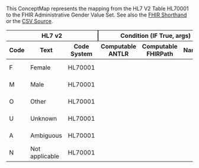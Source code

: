 
This ConceptMap represents the mapping from the HL7 V2 Table HL70001 to the FHIR Administrative Gender Value Set. See also the <a href='https://github.com/HL7/v2-to-fhir/blob/master/tank/Table HL70001 to Administrative Gender.fsh'>FHIR Shorthand</a> or the <a href='https://github.com/HL7/v2-to-fhir/blob/master/mappings/codesystems/HL7 Concept Map_ Gender - Sheet1.csv'>CSV Source</a>.
<table class='grid'><thead>
<tr><th colspan='3' style='border-right: 2px solid black;'>HL7 v2</th><th colspan='3' style='border-right: 2px solid black;'>Condition (IF True, args)</th><th colspan='4'>HL7 FHIR</th><th rowspan='2'>Comments</th></tr>
<tr><th>Code</th><th>Text</th><th>Code System</th><th>Computable ANTLR</th><th>Computable FHIRPath</th><th>Narrative</th><th>Code</th><th>Proposed Extension</th><th>Display</th><th>Code System</th></tr></thead>
<tbody>
<tr><td>F</td><td>Female</td><td style='border-right: 2px'>HL70001</td><td></td><td></td><td style='border-right: 2px'></td><td>female</td><td></td><td>Female</td><td><a href='http://hl7.org/fhir/R4/administrative-gender'>http://hl7.org/fhir/administrative-gender</a></td><td></td></tr>
<tr><td>M</td><td>Male</td><td style='border-right: 2px'>HL70001</td><td></td><td></td><td style='border-right: 2px'></td><td>male</td><td></td><td>Male</td><td><a href='http://hl7.org/fhir/R4/administrative-gender'>http://hl7.org/fhir/administrative-gender</a></td><td></td></tr>
<tr><td>O</td><td>Other</td><td style='border-right: 2px'>HL70001</td><td></td><td></td><td style='border-right: 2px'></td><td>other</td><td></td><td>Other</td><td><a href='http://hl7.org/fhir/R4/administrative-gender'>http://hl7.org/fhir/administrative-gender</a></td><td></td></tr>
<tr><td>U</td><td>Unknown</td><td style='border-right: 2px'>HL70001</td><td></td><td></td><td style='border-right: 2px'></td><td>unknown</td><td></td><td>Unknown</td><td><a href='http://hl7.org/fhir/R4/administrative-gender'>http://hl7.org/fhir/administrative-gender</a></td><td></td></tr>
<tr><td>A</td><td>Ambiguous</td><td style='border-right: 2px'>HL70001</td><td></td><td></td><td style='border-right: 2px'></td><td>other</td><td></td><td>Other</td><td><a href='http://hl7.org/fhir/R4/administrative-gender'>http://hl7.org/fhir/administrative-gender</a></td><td></td></tr>
<tr><td>N</td><td>Not applicable</td><td style='border-right: 2px'>HL70001</td><td></td><td></td><td style='border-right: 2px'></td><td>other</td><td></td><td>Other</td><td><a href='http://hl7.org/fhir/R4/administrative-gender'>http://hl7.org/fhir/administrative-gender</a></td><td></td></tr>
</tbody></table>
